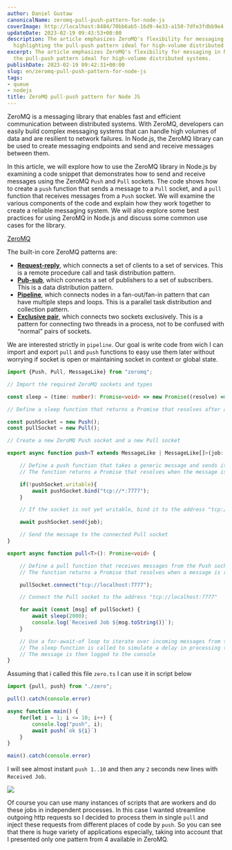 ```yaml
---
author: Daniel Gustaw
canonicalName: zeromq-pull-push-pattern-for-node-js
coverImage: http://localhost:8484/70bb6ab5-16d9-4e33-a150-7dfe3fdbb9e4.avif
updateDate: 2023-02-19 09:43:53+00:00
description: The article emphasizes ZeroMQ's flexibility for messaging in Node.js,
  highlighting the pull-push pattern ideal for high-volume distributed systems.
excerpt: The article emphasizes ZeroMQ's flexibility for messaging in Node.js, highlighting
  the pull-push pattern ideal for high-volume distributed systems.
publishDate: 2023-02-19 09:42:31+00:00
slug: en/zeromq-pull-push-pattern-for-node-js
tags:
- queue
- nodejs
title: ZeroMQ pull-push pattern for Node JS
---
```




ZeroMQ is a messaging library that enables fast and efficient communication between distributed systems. With ZeroMQ, developers can easily build complex messaging systems that can handle high volumes of data and are resilient to network failures. In Node.js, the ZeroMQ library can be used to create messaging endpoints and send and receive messages between them.

In this article, we will explore how to use the ZeroMQ library in Node.js by examining a code snippet that demonstrates how to send and receive messages using the ZeroMQ `Push` and `Pull` sockets. The code shows how to create a `push` function that sends a message to a `Pull` socket, and a `pull` function that receives messages from a `Push` socket. We will examine the various components of the code and explain how they work together to create a reliable messaging system. We will also explore some best practices for using ZeroMQ in Node.js and discuss some common use cases for the library.

[ZeroMQ](https://zeromq.org/)

The built-in core ZeroMQ patterns are:

* [****Request-reply****](https://zeromq.org/socket-api/#request-reply-pattern), which connects a set of clients to a set of services. This is a remote procedure call and task distribution pattern.
* [****Pub-sub****](https://zeromq.org/socket-api/#publish-subscribe-pattern), which connects a set of publishers to a set of subscribers. This is a data distribution pattern.
* [****Pipeline****](https://zeromq.org/socket-api/#pipeline-pattern), which connects nodes in a fan-out/fan-in pattern that can have multiple steps and loops. This is a parallel task distribution and collection pattern.
* [****Exclusive pair****](https://zeromq.org/socket-api/#exclusive-pair-pattern), which connects two sockets exclusively. This is a pattern for connecting two threads in a process, not to be confused with “normal” pairs of sockets.

We are interested strictly in `pipeline`. Our goal is write code from wich I can import and export `pull` and `push` functions to easy use them later without worrying if socket is open or maintaining socket in context or global state.

```typescript
import {Push, Pull, MessageLike} from "zeromq";

// Import the required ZeroMQ sockets and types

const sleep = (time: number): Promise<void> => new Promise((resolve) => setTimeout(resolve, time))

// Define a sleep function that returns a Promise that resolves after a given time interval

const pushSocket = new Push();
const pullSocket = new Pull();

// Create a new ZeroMQ Push socket and a new Pull socket

export async function push<T extends MessageLike | MessageLike[]>(job: T): Promise<void> {

    // Define a push function that takes a generic message and sends it to the Pull socket
    // The function returns a Promise that resolves when the message is sent

    if(!pushSocket.writable){
        await pushSocket.bind("tcp://*:7777");
    }

    // If the socket is not yet writable, bind it to the address "tcp://*:7777"

    await pushSocket.send(job);

    // Send the message to the connected Pull socket
}

export async function pull<T>(): Promise<void> {

    // Define a pull function that receives messages from the Push socket
    // The function returns a Promise that resolves when a message is received

    pullSocket.connect("tcp://localhost:7777");

    // Connect the Pull socket to the address "tcp://localhost:7777"

    for await (const [msg] of pullSocket) {
        await sleep(2000);
        console.log(`Received Job ${msg.toString()}`);
    }

    // Use a for-await-of loop to iterate over incoming messages from the Pull socket
    // The sleep function is called to simulate a delay in processing the message
    // The message is then logged to the console
}
```

Assuming that i called this file `zero.ts` I can use it in script below

```typescript
import {pull, push} from "./zero";

pull().catch(console.error)

async function main() {
    for(let i = 1; i <= 10; i++) {
        console.log("push", i);
        await push(`ok ${i}`)
    }
}

main().catch(console.error)
```

I will see almost instant `push 1..10` and then any `2` seconds new lines with `Received Job`.

![](http://localhost:8484/a0d0f0c3-36aa-4836-acfc-d8986441cc0b.avif)

Of course you can use many instances of scripts that are workers and do these jobs in independent processes. In this case I wanted streamline outgoing http requests so I decided to process them in single `pull` and inject these requests from different places of code by `push`. So you can see that there is huge variety of applications especially, taking into account that I presented only one pattern from 4 available in ZeroMQ.
